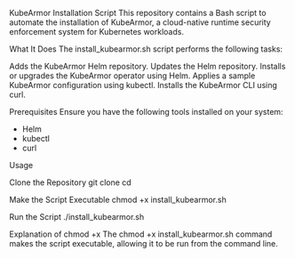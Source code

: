KubeArmor Installation Script
This repository contains a Bash script to automate the installation of KubeArmor, a cloud-native runtime security enforcement system for Kubernetes workloads.

What It Does
The install_kubearmor.sh script performs the following tasks:

Adds the KubeArmor Helm repository.
Updates the Helm repository.
Installs or upgrades the KubeArmor operator using Helm.
Applies a sample KubeArmor configuration using kubectl.
Installs the KubeArmor CLI using curl.

Prerequisites
Ensure you have the following tools installed on your system:

* Helm
* kubectl
* curl

Usage

Clone the Repository
git clone <repository-url>cd <repository-directory>

Make the Script Executable
chmod +x install_kubearmor.sh

Run the Script
./install_kubearmor.sh

Explanation of chmod +x
The chmod +x install_kubearmor.sh command makes the script executable, allowing it to be run from the command line.
